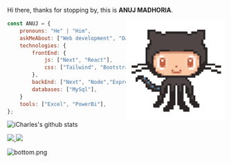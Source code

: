 
Hi there, thanks for stopping by, this is **ANUJ MADHORIA**.

<img align='right' src="https://raw.githubusercontent.com/iCharlesZ/FigureBed/master/img/octocat.gif" width="230">

```javascript
const ANUJ = {
    pronouns: "He" | "Him",
    askMeAbout: ["Web development", "Data Analyst", "Machine Learning"],
    technologies: {
        frontEnd: {
            js: ["Next", "React"],
            css: ["Tailwind", "Bootstrap"]
        },
        backEnd: ["Next", "Node","Express"],
        databases: ["MySql"],
    }
    tools: ["Excel", "PowerBi"],
};
```

![iCharles's github stats](https://github-readme-stats.vercel.app/api?username=AnujMadhoria&hide=contribs,prs&count_private=true&show_icons=true)

<a href="https://github.com/AnujMadhoria">
  <img src="https://img.shields.io/github/followers/AnujMadhoria">
</a>
<a href="https://github.com/AnujMadhoria">
   <img src="https://komarev.com/ghpvc/?username=AnujMadhoria">
</a>

![bottom.png](https://raw.githubusercontent.com/AnujMadhoria/FigureBed/master/img/readme-bottom.png)
